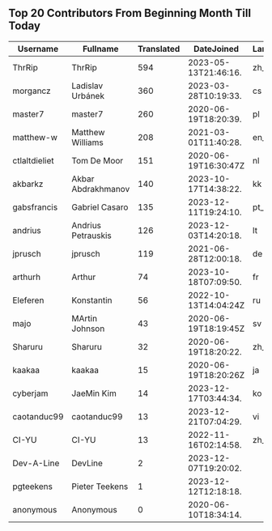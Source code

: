 ## Top 20 Contributors From Beginning Month Till Today ##
|Username|Fullname|Translated|DateJoined|Language|
|--------|--------|----------|----------|-------|
|ThrRip|ThrRip|594|2023-05-13T21:46:16.|zh_Hans|
|morgancz|Ladislav Urbánek|360|2023-03-28T10:19:33.|cs|
|master7|master7|260|2020-06-19T18:20:39.|pl|
|matthew-w|Matthew Williams|208|2021-03-01T11:40:28.|en_AU|
|ctlaltdieliet|Tom De Moor|151|2020-06-19T16:30:47Z|nl|
|akbarkz|Akbar Abdrakhmanov|140|2023-10-17T14:38:22.|kk|
|gabsfrancis|Gabriel Casaro|135|2023-12-11T19:24:10.|pt_BR|
|andrius|Andrius Petrauskis|126|2023-12-03T14:20:18.|lt|
|jprusch|jprusch|119|2021-06-28T12:00:18.|de|
|arthurh|Arthur|74|2023-10-18T07:09:50.|fr|
|Eleferen|Konstantin|56|2022-10-13T14:04:24Z|ru|
|majo|MArtin Johnson|43|2020-06-19T18:19:45Z|sv|
|Sharuru|Sharuru|32|2020-06-19T18:20:22.|zh_Hans|
|kaakaa|kaakaa|15|2020-06-19T18:20:26Z|ja|
|cyberjam|JaeMin Kim|14|2023-12-17T03:44:34.|ko|
|caotanduc99|caotanduc99|13|2023-12-21T07:04:29.|vi|
|CI-YU|CI-YU|13|2022-11-16T02:14:58.|zh_Hant|
|Dev-A-Line|DevLine|2|2023-12-07T19:20:02.||
|pgteekens|Pieter Teekens|1|2023-12-12T12:18:18.||
|anonymous|Anonymous|0|2020-06-10T18:34:14.||
